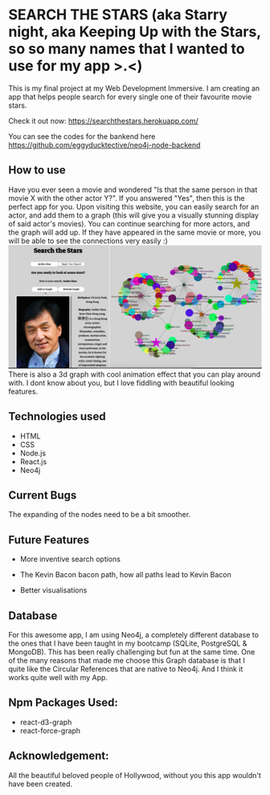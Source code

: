 # SEARCH THE STARS (aka Starry night, aka Keeping Up with the Stars, so so many names that I wanted to use for my app >.<)

This is my final project at my Web Development Immersive. I am creating an app that helps people search for every single one of their favourite movie stars.

Check it out now: https://searchthestars.herokuapp.com/

You can see the codes for the bankend here https://github.com/eggyducktective/neo4j-node-backend

## How to use

Have you ever seen a movie and wondered "Is that the same person in that movie X with the other actor Y?". If you answered "Yes", then this is the perfect app for you.
Upon visiting this website, you can easily search for an actor, and add them to a graph (this will give you a visually stunning display of said actor's movies).
You can continue searching for more actors, and the graph will add up. If they have appeared in the same movie or more, you will be able to see the connections very easily :)
![Stars](./public/exampleSearch.png)
There is also a 3d graph with cool animation effect that you can play around with. I dont know about you, but I love fiddling with beautiful looking features.

## Technologies used

* HTML
* CSS
* Node.js
* React.js
* Neo4j

## Current Bugs

The expanding of the nodes need to be a bit smoother.

## Future Features

* More inventive search options

* The Kevin Bacon bacon path, how all paths lead to Kevin Bacon

* Better visualisations

## Database

For this awesome app, I am using Neo4j, a completely different database to the ones that I have been taught in my bootcamp (SQLite, PostgreSQL & MongoDB). This has been really challenging but fun at the same time.
One of the many reasons that made me choose this Graph database is that I quite like the Circular References that are native to Neo4j. And I think it works quite well with my App.

## Npm Packages Used:

* react-d3-graph
* react-force-graph

## Acknowledgement:

All the beautiful beloved people of Hollywood, without you this app wouldn't have been created.

